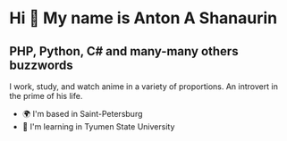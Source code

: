 Hi 👋 My name is Anton A Shanaurin
==================================

PHP, Python, C# and many-many others buzzwords
----------------------------------------------

I work, study, and watch anime in a variety of proportions. An introvert in the prime of his life.

* 🌍  I'm based in Saint-Petersburg
* 🧠  I'm learning in Tyumen State University
